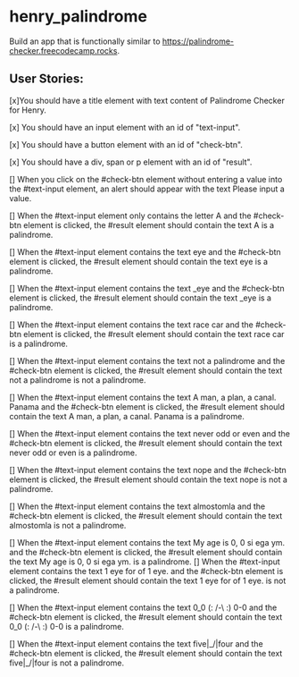 # henry_palindrome

Build an app that is functionally similar to https://palindrome-checker.freecodecamp.rocks.

## User Stories:

[x]You should have a title element with text content of Palindrome Checker for Henry.

[x] You should have an input element with an id of "text-input".

[x] You should have a button element with an id of "check-btn".

[x] You should have a div, span or p element with an id of "result".

[] When you click on the #check-btn element without entering a value into the #text-input element, an alert should appear with the text Please input a value.

[] When the #text-input element only contains the letter A and the #check-btn element is clicked, the #result element should contain the text A is a palindrome.

[] When the #text-input element contains the text eye and the #check-btn element is clicked, the #result element should contain the text eye is a palindrome.

[] When the #text-input element contains the text \_eye and the #check-btn element is clicked, the #result element should contain the text \_eye is a palindrome.

[] When the #text-input element contains the text race car and the #check-btn element is clicked, the #result element should contain the text race car is a palindrome.

[] When the #text-input element contains the text not a palindrome and the #check-btn element is clicked, the #result element should contain the text not a palindrome is not a palindrome.

[] When the #text-input element contains the text A man, a plan, a canal. Panama and the #check-btn element is clicked, the #result element should contain the text A man, a plan, a canal. Panama is a palindrome.

[] When the #text-input element contains the text never odd or even and the #check-btn element is clicked, the #result element should contain the text never odd or even is a palindrome.

[] When the #text-input element contains the text nope and the #check-btn element is clicked, the #result element should contain the text nope is not a palindrome.

[] When the #text-input element contains the text almostomla and the #check-btn element is clicked, the #result element should contain the text almostomla is not a palindrome.

[] When the #text-input element contains the text My age is 0, 0 si ega ym. and the #check-btn element is clicked, the #result element should contain the text My age is 0, 0 si ega ym. is a palindrome.
[] When the #text-input element contains the text 1 eye for of 1 eye. and the #check-btn element is clicked, the #result element should contain the text 1 eye for of 1 eye. is not a palindrome.

[] When the #text-input element contains the text 0_0 (: /-\ :) 0-0 and the #check-btn element is clicked, the #result element should contain the text 0_0 (: /-\ :) 0-0 is a palindrome.

[] When the #text-input element contains the text five|\_/|four and the #check-btn element is clicked, the #result element should contain the text five|\_/|four is not a palindrome.
